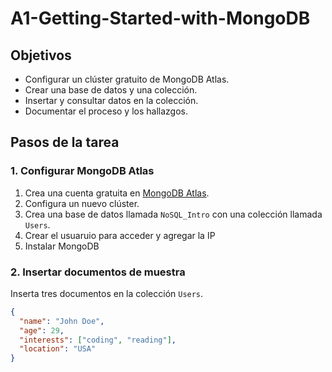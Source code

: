 # A1-Getting-Started-with-MongoDB

## Objetivos
- Configurar un clúster gratuito de MongoDB Atlas.
- Crear una base de datos y una colección.
- Insertar y consultar datos en la colección.
- Documentar el proceso y los hallazgos.

## Pasos de la tarea

### 1. Configurar MongoDB Atlas
1. Crea una cuenta gratuita en [MongoDB Atlas](https://www.mongodb.com/cloud/atlas).
2. Configura un nuevo clúster.
3. Crea una base de datos llamada `NoSQL_Intro` con una colección llamada `Users`.
4. Crear el usuaruio para acceder y agregar la IP
5. Instalar MongoDB 

### 2. Insertar documentos de muestra
Inserta tres documentos en la colección `Users`.
```json
{
  "name": "John Doe",
  "age": 29,
  "interests": ["coding", "reading"],
  "location": "USA"
}
```
